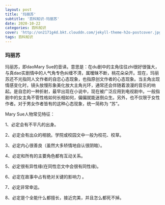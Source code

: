 ```yaml
---
layout: post
title: '玛丽苏'
subtitle: '百科知识-玛丽苏'
date: 2020-10-22
categories: 百科知识
cover: 'http://on2171g4d.bkt.clouddn.com/jekyll-theme-h2o-postcover.jpg'
tags: 百科知识
---
```


### **玛丽苏**

玛丽苏，即daoMary Sue的音译。意思是：在du剧中的主角往往zhi很好很强大，与真dao实剧情中的人气角专色纠缠不清，属暧昧不断，桃花朵朵开。现在，玛丽苏还不光指同人文作者的自恋心态现象，也指原创文作者的心态现象。当主角出现情感变化时，镜头放慢形象美化放大主角光环，通常还会伴随着浪漫的音乐的响起。是自恋的一种折射，最早出现在小说中，现在被广泛应用到电视剧中。一般指剧中的女主角不管性格如何长相如何，偏偏就能迷倒众生。另外，也不仅限于女性作者。对于男女作者皆有的这种心态现象，统一简称为 “苏”。

Mary Sue人物常见特征：

1、必定会有不平凡的出身。

2、必定会有出众的相貌。学院或校园文中一般为校花、校草。

3、必定内心很善良（虽然大多矫情地自认很阴暗）。

4、必定和所有的主要角色都有互动关系。

5、必定很有异性缘(在同性恋文中会很有同性缘)。

6、必定在故事中占有绝对关键的影响力 。

7、必定非常幸运。

8、必定是个全能什么都擅长，接近完美，并且怎么都死不掉。

